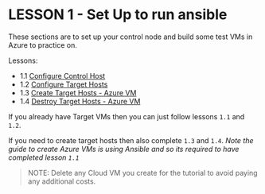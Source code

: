 # LESSON 1 - Set Up to run ansible

These sections are to set up your control node and build some test VMs in Azure to practice on. 

Lessons: 
- 1.1 [Configure Control Host](./1.1_Configure_Control_Host/)  
- 1.2 [Configure Target Hosts](./1.2_Configure_Target_Hosts/)
- 1.3 [Create Target Hosts - Azure VM]()
- 1.4 [Destroy Target Hosts - Azure VM]()

If you already have Target VMs then you can just follow lessons `1.1` and `1.2`. 

If you need to create target hosts then also complete `1.3` and `1.4`. *Note the guide to create Azure VMs is using Ansible and so its required to have completed lesson `1.1`*

> NOTE: Delete any Cloud VM you create for the tutorial to avoid paying any additional costs.